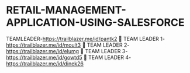 # RETAIL-MANAGEMENT-APPLICATION-USING-SALESFORCE
TEAMLEADER-https://trailblazer.me/id/pantk2 
 TEAM LEADER 1- https://trailblazer.me/id/moult3
 TEAM LEADER 2- https://trailblazer.me/id/elumg
 TEAM LEADER 3- https://trailblazer.me/id/gowtd5
 TEAM LEADER 4- https://trailblazer.me/id/dinek26
 
